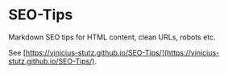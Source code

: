 # SEO-Tips
Markdown SEO tips for HTML content, clean URLs, robots etc.

See [https://vinicius-stutz.github.io/SEO-Tips/](https://vinicius-stutz.github.io/SEO-Tips/).
